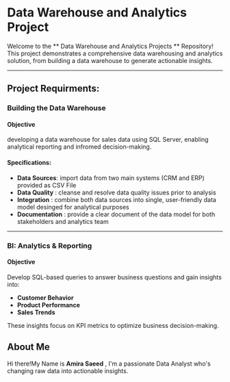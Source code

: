 # Data Warehouse and Analytics Project

Welcome to the ** Data Warehouse and Analytics Projects ** Repository!
This project demonstrates a comprehensive data warehousing and analytics solution, from building a data warehouse to generate actionable insights.


-----

## Project Requirments:
### Building the Data Warehouse
#### Objective
developing a data warehouse for sales data using SQL Server, enabling analytical reporting and infromed decision-making.

#### Specifications:
- **Data Sources**: import data from two main systems (CRM and ERP) provided as CSV File
- **Data Quality** : cleanse and resolve data quality issues prior to analysis
- **Integration** : combine both data sources into single, user-friendly data model desinged for analytical purposes
- **Documentation** : provide a clear document of the data model for both stakeholders and analytics team

----

### BI: Analytics & Reporting

#### Objective
Develop SQL-based queries to answer business questions and gain insights into:
- **Customer Behavior**
- **Product Performance**
- **Sales Trends**

These insights focus on KPI metrics to optimize business decision-making. 


## About Me
Hi there!My Name is **Amira Saeed** , I'm a passionate Data Analyst who's changing raw data into actionable insights.



